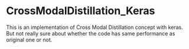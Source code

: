# CrossModalDistillation_Keras
This is an implementation of Cross Modal Distillation concept with keras. But not really sure about whether the code has same performance as original one or not.
